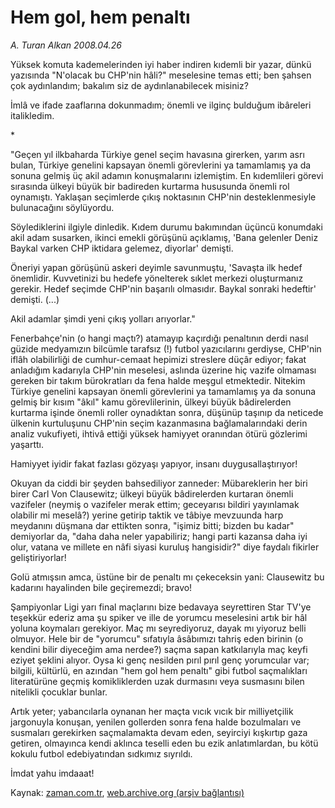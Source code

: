 # Hem gol,  hem penaltı

*A. Turan Alkan 2008.04.26*

<tr><td class="metin" colspan="2" style="padding-top: 20px; padding-left: 5px; padding-right: 10px;">Yüksek komuta kademelerinden iyi haber indiren kıdemli bir yazar, dünkü yazısında "N'olacak bu CHP'nin hâli?" meselesine temas etti; ben şahsen çok aydınlandım; bakalım siz de aydınlanabilecek misiniz?</td></tr><tr><td class="metin" colspan="2" style="padding-top: 20px; padding-left: 5px; padding-right: 10px;"><p>İmlâ ve ifade zaaflarına dokunmadım; önemli ve ilginç bulduğum ibâreleri italikledim.
<p>*
<p>"Geçen yıl ilkbaharda Türkiye genel seçim havasına girerken, yarım asrı bulan, Türkiye genelini kapsayan önemli görevlerini ya tamamlamış ya da sonuna gelmiş üç akil adamın konuşmalarını izlemiştim. En kıdemlileri görevi sırasında ülkeyi büyük bir badireden kurtarma hususunda önemli rol oynamıştı. Yaklaşan seçimlerde çıkış noktasının CHP'nin desteklenmesiyle bulunacağını söylüyordu. 
<p>Söylediklerini ilgiyle dinledik. Kıdem durumu bakımından üçüncü konumdaki akil adam susarken, ikinci emekli görüşünü açıklamış, 'Bana gelenler Deniz Baykal varken CHP iktidara gelemez, diyorlar' demişti. 
<p>Öneriyi yapan görüşünü askeri deyimle savunmuştu, 'Savaşta ilk hedef önemlidir. Kuvvetinizi bu hedefe yönelterek sıklet merkezi oluşturmanız gerekir. Hedef seçimde CHP'nin başarılı olmasıdır. Baykal sonraki hedeftir' demişti. (...)
<p>Akil adamlar şimdi yeni çıkış yolları arıyorlar."
<p>Fenerbahçe'nin (o hangi maçtı?) atamayıp kaçırdığı penaltının derdi nasıl güzide medyamızın bilcümle tarafsız (!) futbol yazıcılarını gerdiyse, CHP'nin iflâh olabilirliği de cumhur-cemaat hepimizi streslere düçâr ediyor; fakat anladığım kadarıyla CHP'nin meselesi, aslında üzerine hiç vazife olmaması gereken bir takım bürokratları da fena halde meşgul etmektedir. Nitekim Türkiye genelini kapsayan önemli görevlerini ya tamamlamış ya da sonuna gelmiş bir kısım "âkıl" kamu görevlilerinin, ülkeyi büyük bâdirelerden kurtarma işinde önemli roller oynadıktan sonra, düşünüp taşınıp da neticede ülkenin kurtuluşunu CHP'nin seçim kazanmasına bağlamalarındaki derin analiz vukufiyeti, ihtivâ ettiği yüksek hamiyyet oranından ötürü gözlerimi yaşarttı.
<p>Hamiyyet iyidir fakat fazlası gözyaşı yapıyor, insanı duygusallaştırıyor!
<p>Okuyan da ciddi bir şeyden bahsediliyor zanneder: Mübareklerin her biri birer Carl Von Clausewitz; ülkeyi büyük bâdirelerden kurtaran önemli vazifeler (neymiş o vazifeler merak ettim; geceyarısı bildiri yayınlamak olabilir mi meselâ?) yerine getirip taktik ve tâbiye mevzuunda harp meydanını düşmana dar ettikten sonra, "işimiz bitti; bizden bu kadar" demiyorlar da, "daha daha neler yapabiliriz; hangi parti kazansa daha iyi olur, vatana ve millete en nâfi siyasi kuruluş hangisidir?" diye faydalı fikirler geliştiriyorlar!
<p>Golü atmışsın amca, üstüne bir de penaltı mı çekeceksin yani: Clausewitz bu kadarını hayalinden bile geçiremezdi; bravo!
<p>Şampiyonlar Ligi yarı final maçlarını bize bedavaya seyrettiren Star TV'ye teşekkür ederiz ama şu spiker ve ille de yorumcu meselesini artık bir hâl yoluna koymaları gerekiyor. Maç mı seyrediyoruz, dayak mı yiyoruz belli olmuyor. Hele bir de "yorumcu" sıfatıyla âsâbımızı tahriş eden birinin (o kendini bilir diyeceğim ama nerdee?) saçma sapan katkılarıyla maç keyfi eziyet şeklini alıyor. Oysa ki genç nesilden pırıl pırıl genç yorumcular var; bilgili, kültürlü, en azından "hem gol hem penaltı" gibi futbol saçmalıkları literatürüne geçmiş komikliklerden uzak durmasını veya susmasını bilen nitelikli çocuklar bunlar.
<p>Artık yeter; yabancılarla oynanan her maçta vıcık vıcık bir milliyetçilik jargonuyla konuşan, yenilen gollerden sonra fena halde bozulmaları ve susmaları gerekirken saçmalamakta devam eden, seyirciyi kışkırtıp gaza getiren, olmayınca kendi aklınca teselli eden bu ezik anlatımlardan, bu kötü kokulu futbol edebiyatından sıdkımız sıyrıldı.
<p>İmdat yahu imdaaat!<br/></p></p></p></p></p></p></p></p></p></p></p></p></p></td></tr>

Kaynak: [zaman.com.tr](http://zaman.com.tr/yazar.do?yazino=681524), [web.archive.org (arşiv bağlantısı)](http://web.archive.org/web/20080506200141/http://www.zaman.com.tr:80/yazar.do?yazino=681524)
